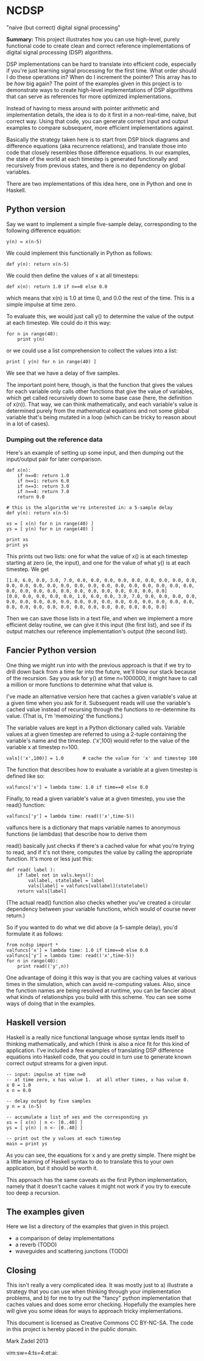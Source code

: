 
# NCDSP

"naive (but correct) digital signal processing"

**Summary:** This project illustrates how you can use high-level, purely
functional code to create clean and correct reference implementations of
digital signal processing (DSP) algorithms.

DSP implementations can be hard to translate into efficient code, especially if
you're just learning signal processing for the first time.  What order should I
do these operations in?  When do I increment the pointer?  This array has to be
*how* big again?  The point of the examples given in this project is to
demonstrate ways to create high-level implementations of DSP algorithms that
can serve as references for more optimized implementations.

Instead of having to mess around with pointer arithmetic and implementation
details, the idea is to do it first in a non-real-time, naive, but correct way.
Using that code, you can generate correct input and output examples to compare
subsequent, more efficient implementations against.

Basically the strategy taken here is to start from DSP block diagrams and
difference equations (aka recurrence relations), and translate those into code
that closely resembles those difference equations.  In our examples, the state
of the world at each timestep is generated functionally and recursively from
previous states, and there is no dependency on global variables.

There are two implementations of this idea here, one in Python and one in
Haskell.

## Python version

Say we want to implement a simple five-sample delay, corresponding to the
following difference equation:

    y(n) = x(n-5)

We could implement this functionally in Python as follows:

    def y(n): return x(n-5)

We could then define the values of x at all timesteps:

    def x(n): return 1.0 if n==0 else 0.0

which means that x(n) is 1.0 at time 0, and 0.0 the rest of the time.  This is
a simple impulse at time zero.

To evaluate this, we would just call y() to determine the value of the output
at each timestep.  We could do it this way:

    for n in range(40):
        print y(n)

or we could use a list comprehension to collect the values into a list:

    print [ y(n) for n in range(40) ]

We see that we have a delay of five samples.

The important point here, though, is that the function that gives the values
for each variable only calls other functions that give the value of variables,
which get called recursively down to some base case (here, the definition of
x(n)).  That way, we can think mathematically, and each variable's value is
determined purely from the mathematical equations and not some global variable
that's being mutated in a loop (which can be tricky to reason about in a lot of
cases).

### Dumping out the reference data

Here's an example of setting up some input, and then dumping out the
input/output pair for later comparison.

    def x(n):
        if n==0: return 1.0
        if n==1: return 6.0
        if n==3: return 3.0
        if n==4: return 7.0
        return 0.0

    # this is the algorithm we're interested in: a 5-sample delay
    def y(n): return x(n-5)

    xs = [ x(n) for n in range(40) ]
    ys = [ y(n) for n in range(40) ]

    print xs
    print ys

This prints out two lists: one for what the value of x() is at each timestep
starting at zero (ie, the input), and one for the value of what y() is at each
timestep.  We get

    [1.0, 6.0, 0.0, 3.0, 7.0, 0.0, 0.0, 0.0, 0.0, 0.0, 0.0, 0.0, 0.0, 0.0, 0.0, 0.0, 0.0, 0.0, 0.0, 0.0, 0.0, 0.0, 0.0, 0.0, 0.0, 0.0, 0.0, 0.0, 0.0, 0.0, 0.0, 0.0, 0.0, 0.0, 0.0, 0.0, 0.0, 0.0, 0.0, 0.0]
    [0.0, 0.0, 0.0, 0.0, 0.0, 1.0, 6.0, 0.0, 3.0, 7.0, 0.0, 0.0, 0.0, 0.0, 0.0, 0.0, 0.0, 0.0, 0.0, 0.0, 0.0, 0.0, 0.0, 0.0, 0.0, 0.0, 0.0, 0.0, 0.0, 0.0, 0.0, 0.0, 0.0, 0.0, 0.0, 0.0, 0.0, 0.0, 0.0, 0.0]

Then we can save those lists in a text file, and when we implement a more
efficient delay routine, we can give it this input (the first list), and see if
its output matches our reference implementation's output (the second list).

## Fancier Python version

One thing we might run into with the previous approach is that if we try to
drill down back from a time far into the future, we'll blow our stack because
of the recursion.  Say you ask for y() at time n=1000000, it might have to call
a million or more functions to determine what that value is.

I've made an alternative version here that caches a given variable's value at a
given time when you ask for it.  Subsequent reads will use the variable's
cached value instead of recursing through the functions to re-determine its
value.  (That is, I'm 'memoizing' the functions.)

The variable values are kept in a Python dictionary called vals.  Variable
values at a given timestep are referred to using a 2-tuple containing the
variable's name and the timestep.  ('x',100) would refer to the value of the
variable x at timestep n=100.

    vals[('x',100)] = 1.0       # cache the value for 'x' and timestep 100

The function that describes how to evaluate a variable at a given timestep is
defined like so:

    valfuncs['x'] = lambda time: 1.0 if time==0 else 0.0

Finally, to read a given variable's value at a given timestep, you use the read() function:

    valfuncs['y'] = lambda time: read(('x',time-5))

valfuncs here is a dictionary that maps variable names to anonymous functions
(ie lambdas) that describe how to derive them

read() basically just checks if there's a cached value for what you're trying
to read, and if it's not there, computes the value by calling the appropriate
function.  It's more or less just this:

    def read( label ):
        if label not in vals.keys():
            vallabel, statelabel = label
            vals[label] = valfuncs[vallabel](statelabel)
        return vals[label]

(The actual read() function also checks whether you've created a circular
dependency between your variable functions, which would of course never
return.)

So if you wanted to do what we did above (a 5-sample delay), you'd formulate it
as follows:

    from ncdsp import *
    valfuncs['x'] = lambda time: 1.0 if time==0 else 0.0
    valfuncs['y'] = lambda time: read(('x',time-5))
    for n in range(40):
        print read(('y',n))

One advantage of doing it this way is that you are caching values at various
times in the simulation, which can avoid re-computing values.  Also, since the
function names are being resolved at runtime, you can be fancier about what
kinds of relationships you build with this scheme.  You can see some ways of
doing that in the examples.



## Haskell version

Haskell is a really nice functional language whose syntax lends itself to
thinking mathematically, and which I think is also a nice fit for this kind of
application.  I've included a few examples of translating DSP difference
equations into Haskell code, that you could in turn use to generate known
correct output streams for a given input.

    -- input: impulse at time n=0
    -- at time zero, x has value 1.  at all other times, x has value 0.
    x 0 = 1.0
    x n = 0.0

    -- delay output by five samples
    y n = x (n-5)

    -- accumulate a list of xes and the corresponding ys
    xs = [ x(n) | n <- [0..40] ]
    ys = [ y(n) | n <- [0..40] ]

    -- print out the y values at each timestep
    main = print ys

As you can see, the equations for x and y are pretty simple.  There might be a
little learning of Haskell syntax to do to translate this to your own
application, but it should be worth it.

This approach has the same caveats as the first Python implementation, namely
that it doesn't cache values it might not work if you try to execute too deep a
recursion.

## The examples given

Here we list a directory of the examples that given in this project.

 - a comparison of delay implementations
 - a reverb (TODO)
 - waveguides and scattering junctions (TODO)

## Closing

This isn't really a very complicated idea.  It was mostly just to a) illustrate
a strategy that you can use when thinking through your implementation problems,
and b) for me to try out the "fancy" python implementation that caches values
and does some error checking.  Hopefully the examples here will give you some
ideas for ways to approach tricky implementations.

This document is licensed as Creative Commons CC BY-NC-SA.
The code in this project is hereby placed in the public domain.

Mark Zadel 2013

 vim:sw=4:ts=4:et:ai:
